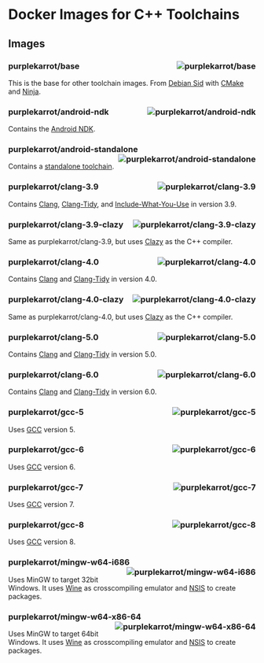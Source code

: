 # Docker Images for C++ Toolchains

## Images

### purplekarrot/base <a href="https://microbadger.com/images/purplekarrot/base"><img alt="purplekarrot/base" align="right" src="https://images.microbadger.com/badges/image/purplekarrot/base.svg"></a>

This is the base for other toolchain images. From [Debian Sid](https://www.debian.org/releases/sid/) with [CMake](https://cmake.org/) and [Ninja](https://ninja-build.org/).

### purplekarrot/android-ndk <a href="https://microbadger.com/images/purplekarrot/android-ndk"><img alt="purplekarrot/android-ndk" align="right" src="https://images.microbadger.com/badges/image/purplekarrot/android-ndk.svg"></a>

Contains the [Android NDK](https://developer.android.com/ndk/index.html).

### purplekarrot/android-standalone <a href="https://microbadger.com/images/purplekarrot/android-standalone"><img alt="purplekarrot/android-standalone" align="right" src="https://images.microbadger.com/badges/image/purplekarrot/android-standalone.svg"></a>

Contains a [standalone toolchain](https://developer.android.com/ndk/guides/standalone_toolchain.html).

### purplekarrot/clang-3.9 <a href="https://microbadger.com/images/purplekarrot/clang-3.9"><img alt="purplekarrot/clang-3.9" align="right" src="https://images.microbadger.com/badges/image/purplekarrot/clang-3.9.svg"></a>

Contains [Clang](http://clang.llvm.org/), [Clang-Tidy](http://clang.llvm.org/extra/clang-tidy/), and [Include-What-You-Use](https://include-what-you-use.org/) in version 3.9.

### purplekarrot/clang-3.9-clazy <a href="https://microbadger.com/images/purplekarrot/clang-3.9-clazy"><img alt="purplekarrot/clang-3.9-clazy" align="right" src="https://images.microbadger.com/badges/image/purplekarrot/clang-3.9-clazy.svg"></a>

Same as purplekarrot/clang-3.9, but uses [Clazy](https://github.com/KDE/clazy) as the C++ compiler.

### purplekarrot/clang-4.0 <a href="https://microbadger.com/images/purplekarrot/clang-4.0"><img alt="purplekarrot/clang-4.0" align="right" src="https://images.microbadger.com/badges/image/purplekarrot/clang-4.0.svg"></a>

Contains [Clang](http://clang.llvm.org/) and [Clang-Tidy](http://clang.llvm.org/extra/clang-tidy/) in version 4.0.

### purplekarrot/clang-4.0-clazy <a href="https://microbadger.com/images/purplekarrot/clang-4.0-clazy"><img alt="purplekarrot/clang-4.0-clazy" align="right" src="https://images.microbadger.com/badges/image/purplekarrot/clang-4.0-clazy.svg"></a>

Same as purplekarrot/clang-4.0, but uses [Clazy](https://github.com/KDE/clazy) as the C++ compiler.

### purplekarrot/clang-5.0 <a href="https://microbadger.com/images/purplekarrot/clang-5.0"><img alt="purplekarrot/clang-5.0" align="right" src="https://images.microbadger.com/badges/image/purplekarrot/clang-5.0.svg"></a>

Contains [Clang](http://clang.llvm.org/) and [Clang-Tidy](http://clang.llvm.org/extra/clang-tidy/) in version 5.0.

### purplekarrot/clang-6.0 <a href="https://microbadger.com/images/purplekarrot/clang-6.0"><img alt="purplekarrot/clang-6.0" align="right" src="https://images.microbadger.com/badges/image/purplekarrot/clang-6.0.svg"></a>

Contains [Clang](http://clang.llvm.org/) and [Clang-Tidy](http://clang.llvm.org/extra/clang-tidy/) in version 6.0.

### purplekarrot/gcc-5 <a href="https://microbadger.com/images/purplekarrot/gcc-5"><img alt="purplekarrot/gcc-5" align="right" src="https://images.microbadger.com/badges/image/purplekarrot/gcc-5.svg"></a>

Uses [GCC](https://gcc.gnu.org/) version 5.

### purplekarrot/gcc-6 <a href="https://microbadger.com/images/purplekarrot/gcc-6"><img alt="purplekarrot/gcc-6" align="right" src="https://images.microbadger.com/badges/image/purplekarrot/gcc-6.svg"></a>

Uses [GCC](https://gcc.gnu.org/) version 6.

### purplekarrot/gcc-7 <a href="https://microbadger.com/images/purplekarrot/gcc-7"><img alt="purplekarrot/gcc-7" align="right" src="https://images.microbadger.com/badges/image/purplekarrot/gcc-7.svg"></a>

Uses [GCC](https://gcc.gnu.org/) version 7.

### purplekarrot/gcc-8 <a href="https://microbadger.com/images/purplekarrot/gcc-8"><img alt="purplekarrot/gcc-8" align="right" src="https://images.microbadger.com/badges/image/purplekarrot/gcc-8.svg"></a>

Uses [GCC](https://gcc.gnu.org/) version 8.

### purplekarrot/mingw-w64-i686 <a href="https://microbadger.com/images/purplekarrot/mingw-w64-i686"><img alt="purplekarrot/mingw-w64-i686" align="right" src="https://images.microbadger.com/badges/image/purplekarrot/mingw-w64-i686.svg"></a>

Uses MinGW to target 32bit Windows. It uses [Wine](https://www.winehq.org/) as crosscompiling emulator and [NSIS](http://nsis.sourceforge.net/) to create packages.

### purplekarrot/mingw-w64-x86-64 <a href="https://microbadger.com/images/purplekarrot/mingw-w64-x86-64"><img alt="purplekarrot/mingw-w64-x86-64" align="right" src="https://images.microbadger.com/badges/image/purplekarrot/mingw-w64-x86-64.svg"></a>

Uses MinGW to target 64bit Windows. It uses [Wine](https://www.winehq.org/) as crosscompiling emulator and [NSIS](http://nsis.sourceforge.net/) to create packages.

